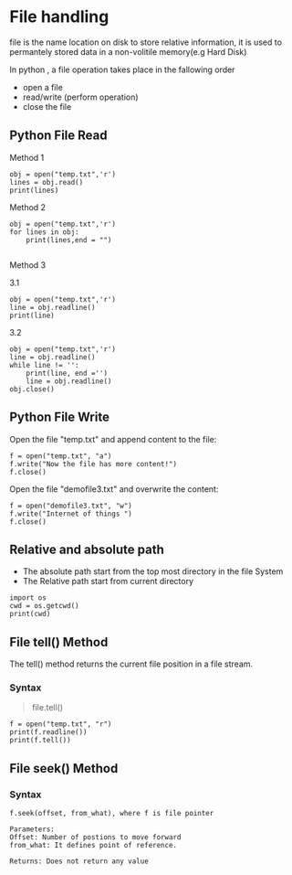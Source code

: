 # File handling

file is the name location on disk to store relative information, it is used to permantely stored data in a non-volitile memory(e.g Hard Disk)

In python , a file operation takes place in the fallowing order 

* open a file 
* read/write (perform operation)
* close the file 


## Python File Read

Method 1 

```
obj = open("temp.txt",'r')
lines = obj.read()
print(lines)

```
Method 2

```
obj = open("temp.txt",'r')
for lines in obj:
    print(lines,end = "")
    
```
Method 3

3.1

```
obj = open("temp.txt",'r')
line = obj.readline()
print(line)

```
3.2

```
obj = open("temp.txt",'r')
line = obj.readline()
while line != '':
    print(line, end ='')
    line = obj.readline()
obj.close()

```
## Python File Write

Open the file "temp.txt" and append content to the file:
```
f = open("temp.txt", "a")
f.write("Now the file has more content!")
f.close()
```
Open the file "demofile3.txt" and overwrite the content:
```
f = open("demofile3.txt", "w")
f.write("Internet of things ")
f.close()
```
## Relative and absolute path 

* The absolute path start from the top most directory in the file System
* The Relative path start from current directory

```
import os
cwd = os.getcwd()
print(cwd)
```

## File tell() Method
The tell() method returns the current file position in a file stream.
### Syntax
> file.tell()

```
f = open("temp.txt", "r")
print(f.readline())
print(f.tell())
```
## File seek() Method
### Syntax
```
f.seek(offset, from_what), where f is file pointer

Parameters:
Offset: Number of postions to move forward
from_what: It defines point of reference.

Returns: Does not return any value 
```

